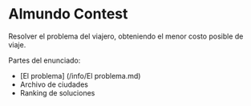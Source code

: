 # Almundo Contest

Resolver el problema del viajero, obteniendo el menor costo posible de viaje.

Partes del enunciado:
- [El problema] (/info/El problema.md)
- Archivo de ciudades
- Ranking de soluciones
